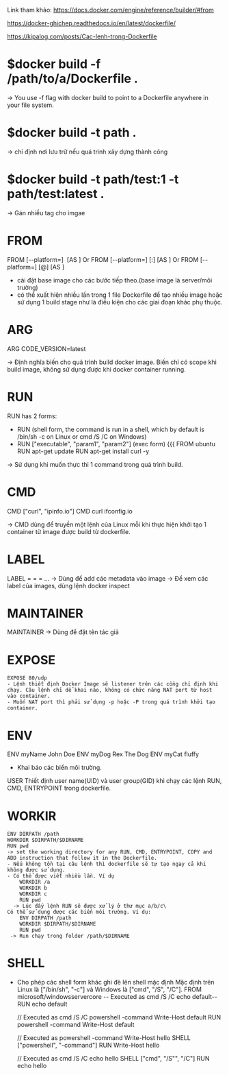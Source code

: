 Link tham khảo:
https://docs.docker.com/engine/reference/builder/#from

https://docker-ghichep.readthedocs.io/en/latest/dockerfile/

https://kipalog.com/posts/Cac-lenh-trong-Dockerfile

# $docker build -f /path/to/a/Dockerfile .
-> You use -f flag with docker build to point to a Dockerfile anywhere in your file system.

# $docker build -t path .
-> chỉ định nơi lưu trữ nếu quá trình xây dựng thành công

# $docker build -t path/test:1 -t path/test:latest .
-> Gán nhiều tag cho imgae

# FROM
FROM [--platform=<platform>] <image> [AS <name>]
Or
FROM [--platform=<platform>] <image>[:<tag>] [AS <name>]
Or
FROM [--platform=<platform>] <image>[@<digest>] [AS <name>]

  - cài đặt base image cho các bước tiếp theo.(base image là server/môi trường) 
  - có thể xuất hiện nhiều lần trong 1 file Dockerfile để tạo nhiều image hoặc sử dụng 1 build stage như là điều kiện cho các giai đoạn khác phụ thuộc.

# ARG
  ARG  CODE_VERSION=latest
  
  -> Định nghĩa biến cho quá trình build docker image. Biến chỉ có scope khi build image, không sử dụng được khi docker container running.

# RUN
RUN has 2 forms:
  - RUN <command> (shell form, the command is run in a shell, which by default is /bin/sh -c on Linux or cmd /S /C on Windows)
  - RUN ["executable", "param1", "param2"] (exec form)
  {{{
    FROM ubuntu
    RUN apt-get update
    RUN apt-get install curl -y
 
  -> Sử dụng khi muốn thực thi 1 command trong quá trình build.
  
# CMD
  CMD ["curl", "ipinfo.io"]
  CMD curl ifconfig.io
  
  -> CMD dùng để truyền một lệnh của Linux mỗi khi thực hiện khởi tạo 1 container từ image được build từ dockerfile.
  
# LABEL
  LABEL <key>=<value> <key>=<value> <key>=<value> ...
  -> Dùng để add các metadata vào image
  -> Để xem các label của images, dùng lệnh docker inspect 
 
# MAINTAINER
  MAINTAINER <name>
  -> Dùng để đặt tên tác giả
  
# EXPOSE
    EXPOSE 80/udp
    - Lệnh thiết định Docker Image sẽ listener trên các cổng chỉ định khi chạy. Câu lệnh chỉ dể khai náo, không có chức năng NAT port từ host vào container.
    - Muốn NAT port thì phải sử dụng -p hoặc -P trong quá trình khởi tạo container.
    
# ENV
  ENV myName John Doe
  ENV myDog Rex The Dog
  ENV myCat fluffy
  
  - Khai báo các biến môi trường.
  
USER
  Thiết định user name(UID) và user group(GID) khi chạy các lệnh RUN, CMD, ENTRYPOINT trong dockerfile.
  
# WORKIR
    ENV DIRPATH /path
    WORKDIR $DIRPATH/$DIRNAME
    RUN pwd
    -> set the working directory for any RUN, CMD, ENTRYPOINT, COPY and ADD instruction that follow it in the Dockerfile.
    - Nếu không tồn tại câu lệnh thì dockerfile sẽ tự tạo ngay cả khi không được sử dụng.
    - Có thể được viết nhiều lần. Ví dụ
        WORKDIR /a
        WORKDIR b
        WORKDIR c
        RUN pwd
      -> Lúc đấy lệnh RUN sẽ được xử lý ở thư mục a/b/c\
    Có thể sử dụng được các biến môi trường. Ví dụ:
        ENV DIRPATH /path
        WORKDIR $DIRPATH/$DIRNAME
        RUN pwd
     -> Run chạy trong folder /path/$DIRNAME

# SHELL
  - Cho phép các shell form khác ghi đè lên shell mặc định
  Mặc định trên Linux là ["/bin/sh", "-c"] và Windows là ["cmd", "/S", "/C"].
      FROM microsoft/windowsservercore
       -- Executed as cmd /S /C echo default--
      RUN echo default

      // Executed as cmd /S /C powershell -command Write-Host default
      RUN powershell -command Write-Host default

      // Executed as powershell -command Write-Host hello
      SHELL ["powershell", "-command"]
      RUN Write-Host hello

      // Executed as cmd /S /C echo hello
      SHELL ["cmd", "/S"", "/C"]
      RUN echo hello
     
    
  
